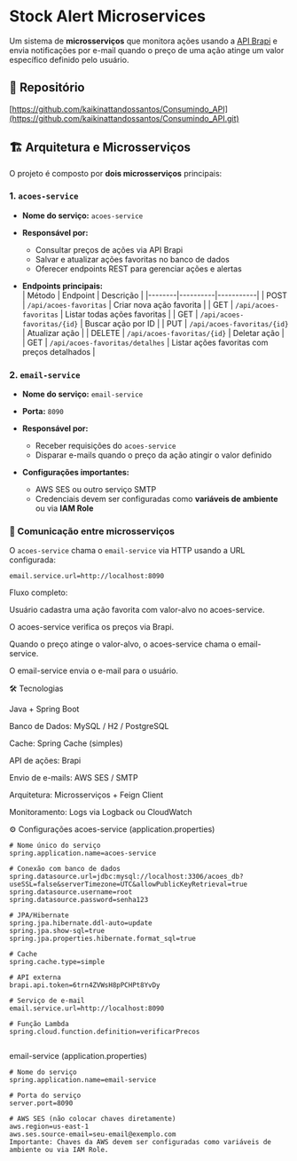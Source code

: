 # Stock Alert Microservices

Um sistema de **microsserviços** que monitora ações usando a [API Brapi](https://brapi.dev/) e envia notificações por e-mail quando o preço de uma ação atinge um valor específico definido pelo usuário.

## 🔗 Repositório

[https://github.com/kaikinattandossantos/Consumindo_API](https://github.com/kaikinattandossantos/Consumindo_API.git)

## 🏗 Arquitetura e Microsserviços

O projeto é composto por **dois microsserviços** principais:

### 1. `acoes-service`
- **Nome do serviço:** `acoes-service`  
- **Responsável por:**  
  - Consultar preços de ações via API Brapi  
  - Salvar e atualizar ações favoritas no banco de dados  
  - Oferecer endpoints REST para gerenciar ações e alertas  

- **Endpoints principais:**  
  | Método | Endpoint | Descrição |
  |--------|----------|-----------|
  | POST | `/api/acoes-favoritas` | Criar nova ação favorita |
  | GET | `/api/acoes-favoritas` | Listar todas ações favoritas |
  | GET | `/api/acoes-favoritas/{id}` | Buscar ação por ID |
  | PUT | `/api/acoes-favoritas/{id}` | Atualizar ação |
  | DELETE | `/api/acoes-favoritas/{id}` | Deletar ação |
  | GET | `/api/acoes-favoritas/detalhes` | Listar ações favoritas com preços detalhados |

### 2. `email-service`
- **Nome do serviço:** `email-service`  
- **Porta:** `8090`  
- **Responsável por:**  
  - Receber requisições do `acoes-service`  
  - Disparar e-mails quando o preço da ação atingir o valor definido  

- **Configurações importantes:**  
  - AWS SES ou outro serviço SMTP  
  - Credenciais devem ser configuradas como **variáveis de ambiente** ou via **IAM Role**  

### 🔄 Comunicação entre microsserviços
O `acoes-service` chama o `email-service` via HTTP usando a URL configurada:  

```properties
email.service.url=http://localhost:8090
```
Fluxo completo:

Usuário cadastra uma ação favorita com valor-alvo no acoes-service.

O acoes-service verifica os preços via Brapi.

Quando o preço atinge o valor-alvo, o acoes-service chama o email-service.

O email-service envia o e-mail para o usuário.

🛠 Tecnologias

Java + Spring Boot

Banco de Dados: MySQL / H2 / PostgreSQL

Cache: Spring Cache (simples)

API de ações: Brapi

Envio de e-mails: AWS SES / SMTP

Arquitetura: Microsserviços + Feign Client

Monitoramento: Logs via Logback ou CloudWatch

⚙ Configurações
acoes-service (application.properties)
```
# Nome único do serviço
spring.application.name=acoes-service

# Conexão com banco de dados
spring.datasource.url=jdbc:mysql://localhost:3306/acoes_db?useSSL=false&serverTimezone=UTC&allowPublicKeyRetrieval=true
spring.datasource.username=root
spring.datasource.password=senha123

# JPA/Hibernate
spring.jpa.hibernate.ddl-auto=update
spring.jpa.show-sql=true
spring.jpa.properties.hibernate.format_sql=true

# Cache
spring.cache.type=simple

# API externa
brapi.api.token=6trn4ZVWsH8pPCHPt8YvDy

# Serviço de e-mail
email.service.url=http://localhost:8090

# Função Lambda
spring.cloud.function.definition=verificarPrecos


```
email-service (application.properties)
```
# Nome do serviço
spring.application.name=email-service

# Porta do serviço
server.port=8090

# AWS SES (não colocar chaves diretamente)
aws.region=us-east-1
aws.ses.source-email=seu-email@exemplo.com
Importante: Chaves da AWS devem ser configuradas como variáveis de ambiente ou via IAM Role.
```
